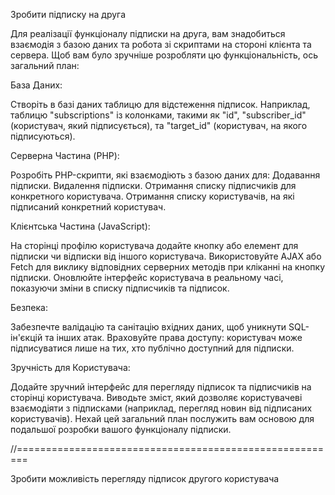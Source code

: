 Зробити підписку на друга

Для реалізації функціоналу підписки на друга, вам знадобиться взаємодія з базою даних та робота зі скриптами на стороні клієнта та сервера. Щоб вам було зручніше розробляти цю функціональність, ось загальний план:

База Даних:

Створіть в базі даних таблицю для відстеження підписок. Наприклад, таблицю "subscriptions" із колонками, такими як "id", "subscriber_id" (користувач, який підписується), та "target_id" (користувач, на якого підписуються).

Серверна Частина (PHP):

Розробіть PHP-скрипти, які взаємодіють з базою даних для:
Додавання підписки.
Видалення підписки.
Отримання списку підписчиків для конкретного користувача.
Отримання списку користувачів, на які підписаний конкретний користувач.

Клієнтська Частина (JavaScript):

На сторінці профілю користувача додайте кнопку або елемент для підписки чи відписки від іншого користувача.
Використовуйте AJAX або Fetch для виклику відповідних серверних методів при кліканні на кнопку підписки.
Оновлюйте інтерфейс користувача в реальному часі, показуючи зміни в списку підписчиків та підписок.

Безпека:

Забезпечте валідацію та санітацію вхідних даних, щоб уникнути SQL-ін'єкцій та інших атак.
Враховуйте права доступу: користувач може підписуватися лише на тих, хто публічно доступний для підписки.

Зручність для Користувача:

Додайте зручний інтерфейс для перегляду підписок та підписчиків на сторінці користувача.
Виводьте зміст, який дозволяє користувачеві взаємодіяти з підписками (наприклад, перегляд новин від підписаних користувачів).
Нехай цей загальний план послужить вам основою для подальшої розробки вашого функціоналу підписки.

//========================================================

Зробити можливість перегляду підписок другого користувача

<!-- ЗБЕРЕЖЕННЯ КНОПОК БЕЗ ЛОКАЛСТОРЕДЖ -->

<!-- <script>
        // Функція для зміни стану кнопок
        function updateButtons(isSubscribed) {
            const subscribeButton = document.getElementById('subscribeButton');
            const unsubscribeButton = document.getElementById('unsubscribeButton');

            if (isSubscribed) {
                subscribeButton.style.display = 'none';
                unsubscribeButton.style.display = 'block';
            } else {
                unsubscribeButton.style.display = 'none';
                subscribeButton.style.display = 'block';
            }
        }

        // Функція для підписки на користувача
        async function subscribe(userId) {
            try {
                const response = await fetch('hack/subscription/add_subscription.php', {
                    method: 'POST',
                    headers: {
                        'Content-Type': 'application/json',
                    },
                    body: JSON.stringify({
                        subscriber_id: loggedInUserId,
                        target_user_id: userId
                    }),
                });

                if (response.ok) {
                    // Оновити інтерфейс
                    updateButtons(true);
                } else {
                    alert('Failed to subscribe');
                }
            } catch (error) {
                console.log(error);
                alert('Error in fetch request');
            }
        }

        // Функція для відписки від користувача
        async function unsubscribe(userId) {
            try {
                const response = await fetch('hack/subscription/remove_subscription.php', {
                    method: 'POST',
                    headers: {
                        'Content-Type': 'application/json',
                    },
                    body: JSON.stringify({
                        subscriber_id: loggedInUserId,
                        target_user_id: userId
                    }),
                });

                if (response.ok) {
                    // Оновити інтерфейс
                    updateButtons(false);
                } else {
                    alert('Failed to unsubscribe');
                }
            } catch (error) {
                console.log(error);
                alert('Error in fetch request');
            }
        }

        // Перевірка і встановлення стану при завантаженні сторінки
        document.addEventListener('DOMContentLoaded', async function() {
            // Отримати інформацію про підписки поточного користувача
            const currentUserSubscriptions = await getCurrentUserSubscriptions();

            console.log('currentUserSubscriptions', currentUserSubscriptions);

            // Перевірка і встановлення стану кнопок на основі інформації від сервера
            const userId = loggedInUserId;

            console.log('userId', userId);
            console.log('loggedInUserId', loggedInUserId);

            const isSubscribed = currentUserSubscriptions.some(user => user.id === userId);
            updateButtons(isSubscribed);
        });

        // Функція для отримання інформації про підписки поточного користувача
        async function getCurrentUserSubscriptions() {
            try {
                const response = await fetch('hack/subscription/get_subscriptions.php', {
                    method: 'POST',
                    headers: {
                        'Content-Type': 'application/json',
                    },
                    body: JSON.stringify({
                        user_id: loggedInUserId,
                    }),
                });

                if (response.ok) {
                    const result = await response.json();
                    return result || [];
                } else {
                    console.error('Failed to fetch user subscriptions');
                    return [];
                }
            } catch (error) {
                console.error('Error in fetch request', error);
                return [];
            }
        }
    </script> -->
